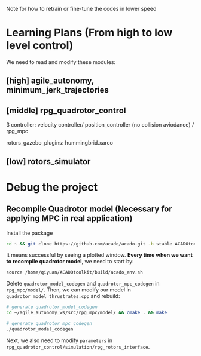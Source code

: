 Note for how to retrain or fine-tune the codes in lower speed 

# Learning Plans (From high to low level control)
We need to read and modify these modules:
## [high] agile_autonomy, minimum_jerk_trajectories

## [middle] rpg_quadrotor_control

3 controller: velocity controller/ position_controller (no collision aviodance) / rpg_mpc 

rotors_gazebo_plugins: hummingbrid.xarco

## [low] rotors_simulator


# Debug the project
## Recompile Quadrotor model (Necessary for applying MPC in real application)
Install the package
```sh
cd ~ && git clone https://github.com/acado/acado.git -b stable ACADOtoolkit && cd ~/ACADOtoolkit && mkdir build && cd build && cmake .. && make && cd .. && cd examples/getting_started && ./simple_ocp
```
It means successful by seeing a plotted window. **Every time when we want to recompile quadrotor model**, we need to start by:
```
source /home/qiyuan/ACADOtoolkit/build/acado_env.sh
```
Delete `quadrotor_model_codegen` and `quadrotor_mpc_codegen` in `rpg_mpc/model/`. Then, we can modify our model in `quadrotor_model_thrustrates.cpp` and rebuild:
```sh
# generate quadrotor_model_codegen
cd ~/agile_autonomy_ws/src/rpg_mpc/model/ && cmake . && make

# generate quadrotor_mpc_codegen
./quadrotor_model_codegen
```
Next, we also need to modify `parameters` in `rpg_quadrotor_control/simulation/rpg_rotors_interface`.

